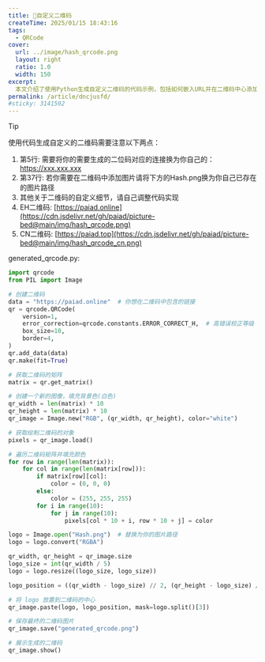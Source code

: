 ```yaml
---
title: 🌻自定义二维码
createTime: 2025/01/15 18:43:16
tags:
  - QRCode
cover:
  url: ../image/hash_qrcode.png
  layout: right
  ratio: 1.0
  width: 150
excerpt:
  本文介绍了使用Python生成自定义二维码的代码示例，包括如何嵌入URL并在二维码中心添加logo。通过调整二维码的参数，如错误校正级别、尺寸等，生成带有自定义图像的二维码，并保存显示生成的图片。 
permalink: /article/dncjusfd/
#sticky: 3141592
---
```

>[!tip]
> 使用代码生成自定义的二维码需要注意以下两点：
> 1. 第5行: 需要将你的需要生成的二位码对应的连接换为你自己的：https://xxx.xxx.xxx
> 2. 第37行: 若你需要在二维码中添加图片请将下方的Hash.png换为你自己已存在的图片路径
> 3. 其他关于二维码的自定义细节，请自己调整代码实现
> 4. EH二维码:   [https://paiad.online](https://cdn.jsdelivr.net/gh/paiad/picture-bed@main/img/hash_qrcode.png)
> 5. CN二维码:   [https://paiad.top](https://cdn.jsdelivr.net/gh/paiad/picture-bed@main/img/hash_qrcode_cn.png)



generated_qrcode.py:
```python
import qrcode
from PIL import Image

# 创建二维码
data = "https://paiad.online"  # 你想在二维码中包含的链接
qr = qrcode.QRCode(
    version=1, 
    error_correction=qrcode.constants.ERROR_CORRECT_H,  # 高错误校正等级
    box_size=10, 
    border=4,
)
qr.add_data(data)
qr.make(fit=True)

# 获取二维码的矩阵
matrix = qr.get_matrix()

# 创建一个新的图像，填充背景色(白色)
qr_width = len(matrix) * 10
qr_height = len(matrix) * 10
qr_image = Image.new("RGB", (qr_width, qr_height), color="white")

# 获取绘制二维码的对象
pixels = qr_image.load()

# 遍历二维码矩阵并填充颜色
for row in range(len(matrix)):
    for col in range(len(matrix[row])):
        if matrix[row][col]:
            color = (0, 0, 0)
        else:
            color = (255, 255, 255)
        for i in range(10):
            for j in range(10):
                pixels[col * 10 + i, row * 10 + j] = color

logo = Image.open("Hash.png")  # 替换为你的图片路径
logo = logo.convert("RGBA")

qr_width, qr_height = qr_image.size
logo_size = int(qr_width / 5)
logo = logo.resize((logo_size, logo_size))

logo_position = ((qr_width - logo_size) // 2, (qr_height - logo_size) // 2)

# 将 logo 放置到二维码的中心
qr_image.paste(logo, logo_position, mask=logo.split()[3])

# 保存最终的二维码图片
qr_image.save("generated_qrcode.png")

# 展示生成的二维码
qr_image.show()

```